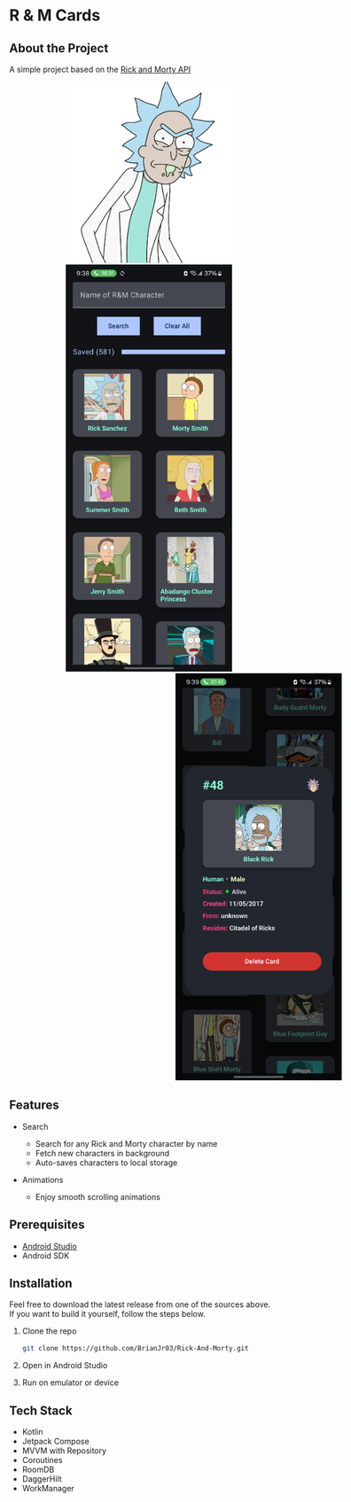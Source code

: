 # R & M Cards

## About the Project

A simple project based on the [Rick and Morty API](https://rickandmortyapi.com/)

<div align="center">
  <a href="https://github.com/BrianJr03/Rick-And-Morty/blob/develop/screenshots/rm_video.mp4">
    <img src="./screenshots/rick.png" width="300" alt="Demo Video"/>
  </a>
  <img src="./screenshots/rm_home_screen.jpg" width="300"  />
  <img style="margin-left: 300px" src="./screenshots/rm_dialog_screen.jpg" width="300"/>
</div>

## Features

- Search
  - Search for any Rick and Morty character by name
  - Fetch new characters in background
  - Auto-saves characters to local storage

- Animations
  - Enjoy smooth scrolling animations

## Prerequisites

- [Android Studio](https://developer.android.com/studio)
- Android SDK
  
## Installation

Feel free to download the latest release from one of the sources above.  
If you want to build it yourself, follow the steps below.

1. Clone the repo

   ```sh
   git clone https://github.com/BrianJr03/Rick-And-Morty.git
   ```

2. Open in Android Studio
3. Run on emulator or device

## Tech Stack

- Kotlin
- Jetpack Compose
- MVVM with Repository
- Coroutines
- RoomDB
- DaggerHilt
- WorkManager
